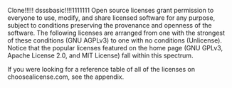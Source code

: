 Clone!!!!!
dsssbasic!!!!1111111
Open source licenses grant permission to everyone to use, modify, and share licensed software for any purpose, subject to conditions preserving the provenance and openness of the software. The following licenses are arranged from one with the strongest of these conditions (GNU AGPLv3) to one with no conditions (Unlicense). Notice that the popular licenses featured on the home page (GNU GPLv3, Apache License 2.0, and MIT License) fall within this spectrum.



If you were looking for a reference table of all of the licenses on choosealicense.com, see the appendix.

